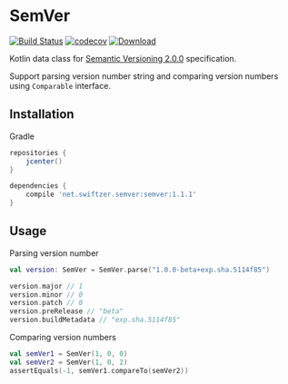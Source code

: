 # SemVer

[![Build Status](https://travis-ci.org/swiftzer/semver.svg?branch=master)](https://travis-ci.org/swiftzer/semver)
[![codecov](https://codecov.io/gh/swiftzer/semver/branch/master/graph/badge.svg)](https://codecov.io/gh/swiftzer/semver)
[ ![Download](https://api.bintray.com/packages/swiftzer/maven/semver/images/download.svg) ](https://bintray.com/swiftzer/maven/semver/_latestVersion)

Kotlin data class for [Semantic Versioning 2.0.0](http://semver.org/spec/v2.0.0.html) specification.

Support parsing version number string and comparing version numbers using `Comparable` interface.

## Installation

Gradle

```groovy
repositories {
    jcenter()
}

dependencies {
    compile 'net.swiftzer.semver:semver:1.1.1'
}
```

## Usage

Parsing version number

```kotlin
val version: SemVer = SemVer.parse("1.0.0-beta+exp.sha.5114f85")

version.major // 1
version.minor // 0
version.patch // 0
version.preRelease // "beta"
version.buildMetadata // "exp.sha.5114f85"
```

Comparing version numbers

```kotlin
val semVer1 = SemVer(1, 0, 0)
val semVer2 = SemVer(1, 0, 2)
assertEquals(-1, semVer1.compareTo(semVer2))
```
